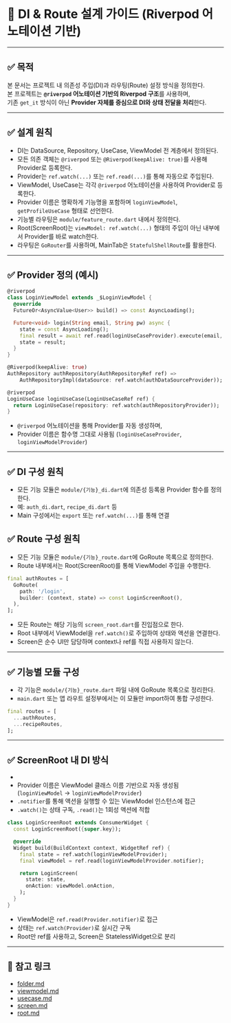 # 🧩 DI & Route 설계 가이드 (Riverpod 어노테이션 기반)

---

## ✅ 목적

본 문서는 프로젝트 내 의존성 주입(DI)과 라우팅(Route) 설정 방식을 정의한다.  
본 프로젝트는 **`@riverpod` 어노테이션 기반의 Riverpod 구조**를 사용하며,  
기존 `get_it` 방식이 아닌 **Provider 자체를 중심으로 DI와 상태 전달을 처리**한다.

---

## ✅ 설계 원칙

- DI는 DataSource, Repository, UseCase, ViewModel 전 계층에서 정의된다.
- 모든 의존 객체는 `@riverpod` 또는 `@Riverpod(keepAlive: true)`를 사용해 Provider로 등록한다.
- Provider는 `ref.watch(...)` 또는 `ref.read(...)`를 통해 자동으로 주입된다.
- ViewModel, UseCase는 각각 `@riverpod` 어노테이션을 사용하여 Provider로 등록한다.
- Provider 이름은 명확하게 기능명을 포함하며 `loginViewModel`, `getProfileUseCase` 형태로 선언한다.
- 기능별 라우팅은 `module/feature_route.dart` 내에서 정의한다.
- Root(ScreenRoot)는 `viewModel: ref.watch(...)` 형태의 주입이 아닌 내부에서 Provider를 바로 watch한다.
- 라우팅은 `GoRouter`를 사용하며, MainTab은 `StatefulShellRoute`를 활용한다.

---

## ✅ Provider 정의 (예시)

```dart
@riverpod
class LoginViewModel extends _$LoginViewModel {
  @override
  FutureOr<AsyncValue<User>> build() => const AsyncLoading();

  Future<void> login(String email, String pw) async {
    state = const AsyncLoading();
    final result = await ref.read(loginUseCaseProvider).execute(email, pw);
    state = result;
  }
}
```
```dart
@Riverpod(keepAlive: true)
AuthRepository authRepository(AuthRepositoryRef ref) =>
    AuthRepositoryImpl(dataSource: ref.watch(authDataSourceProvider));

```
```dart
@riverpod
LoginUseCase loginUseCase(LoginUseCaseRef ref) {
  return LoginUseCase(repository: ref.watch(authRepositoryProvider));
}

```

- `@riverpod` 어노테이션을 통해 Provider를 자동 생성하며,
- Provider 이름은 함수명 그대로 사용됨 (`loginUseCaseProvider`, `loginViewModelProvider`)

---

## ✅ DI 구성 원칙

- 모든 기능 모듈은 `module/{기능}_di.dart`에 의존성 등록용 Provider 함수를 정의한다.
- 예: `auth_di.dart`, `recipe_di.dart` 등
- Main 구성에서는 `export` 또는 `ref.watch(...)`를 통해 연결


## ✅ Route 구성 원칙

- 모든 기능 모듈은 `module/{기능}_route.dart`에 GoRoute 목록으로 정의한다.
- Route 내부에서는 Root(ScreenRoot)를 통해 ViewModel 주입을 수행한다.

```dart
final authRoutes = [
  GoRoute(
    path: '/login',
    builder: (context, state) => const LoginScreenRoot(),
  ),
];
```

- 모든 Route는 해당 기능의 `screen_root.dart`를 진입점으로 한다.
- Root 내부에서 ViewModel을 `ref.watch()`로 주입하여 상태와 액션을 연결한다.
- Screen은 순수 UI만 담당하며 context나 ref를 직접 사용하지 않는다.

---

## ✅ 기능별 모듈 구성

- 각 기능은 `module/{기능}_route.dart` 파일 내에 GoRoute 목록으로 정리한다.
- `main.dart` 또는 앱 라우트 설정부에서는 이 모듈만 import하여 통합 구성한다.

```dart
final routes = [
  ...authRoutes,
  ...recipeRoutes,
];
```

---

## ✅ ScreenRoot 내 DI 방식
- 
- Provider 이름은 ViewModel 클래스 이름 기반으로 자동 생성됨 (`loginViewModel` → `loginViewModelProvider`)
- `.notifier`를 통해 액션을 실행할 수 있는 ViewModel 인스턴스에 접근
- `.watch()`는 상태 구독, `.read()`는 1회성 액션에 적합

```dart
class LoginScreenRoot extends ConsumerWidget {
  const LoginScreenRoot({super.key});

  @override
  Widget build(BuildContext context, WidgetRef ref) {
    final state = ref.watch(loginViewModelProvider);
    final viewModel = ref.read(loginViewModelProvider.notifier);

    return LoginScreen(
      state: state,
      onAction: viewModel.onAction,
    );
  }
}
```

- ViewModel은 `ref.read(Provider.notifier)`로 접근
- 상태는 `ref.watch(Provider)`로 실시간 구독
- Root만 ref를 사용하고, Screen은 StatelessWidget으로 분리

---

## 🔁 참고 링크

- [folder.md](folder.md)
- [viewmodel.md](../ui/viewmodel.md)
- [usecase.md](../logic/usecase.md)
- [screen.md](../ui/screen.md)
- [root.md](../ui/root.md)
